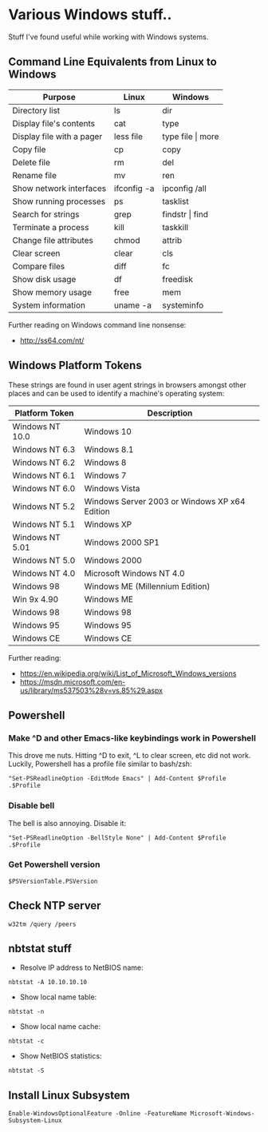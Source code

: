 # Various Windows stuff..

Stuff I've found useful while working with Windows systems.

## Command Line Equivalents from Linux to Windows

| Purpose      		          | Linux	      | Windows               |
| ------------------------- | ----------- | --------------------- |
| Directory list    	      | ls          | dir                   |
| Display file's contents   | cat         | type                  |
| Display file with a pager | less file   | type file &#124; more |
| Copy file    	      	    | cp 	        | copy                  |
| Delete file	              | rm          | del	                  |
| Rename file	              | mv          | ren	                  |
| Show network interfaces   | ifconfig -a | ipconfig /all         |
| Show running processes    | ps          | tasklist              |
| Search for strings        | grep        | findstr &#124; find   |
| Terminate a process       | kill        | taskkill              |
| Change file attributes    | chmod       | attrib                |
| Clear screen              | clear       | cls                   |
| Compare files             | diff        | fc                    |
| Show disk usage           | df          | freedisk              |
| Show memory usage         | free        | mem                   |
| System information        | uname -a    | systeminfo            |

Further reading on Windows command line nonsense:
- http://ss64.com/nt/

## Windows Platform Tokens

These strings are found in user agent strings in browsers amongst
other places and can be used to identify a machine's operating system:

| Platform Token  | Description                                   |
| --------------- | --------------------------------------------- |
| Windows NT 10.0 | Windows 10                                    |
| Windows NT 6.3  | Windows 8.1                                   |
| Windows NT 6.2  | Windows 8                                     |
| Windows NT 6.1  | Windows 7                                     |
| Windows NT 6.0  | Windows Vista                                 |
| Windows NT 5.2  | Windows Server 2003 or Windows XP x64 Edition |
| Windows NT 5.1  | Windows XP                                    |
| Windows NT 5.01 | Windows 2000 SP1                              |
| Windows NT 5.0  | Windows 2000                                  |
| Windows NT 4.0  | Microsoft Windows NT 4.0                      |
| Windows 98      | Windows ME (Millennium Edition)               |
| Win 9x 4.90     | Windows ME                                    |
| Windows 98      | Windows 98                                    |
| Windows 95      | Windows 95                                    |
| Windows CE      | Windows CE                                    |

Further reading:

- https://en.wikipedia.org/wiki/List_of_Microsoft_Windows_versions
- https://msdn.microsoft.com/en-us/library/ms537503%28v=vs.85%29.aspx

## Powershell

### Make ^D and other Emacs-like keybindings work in Powershell

This drove me nuts. Hitting ^D to exit, ^L to clear screen, etc did not work. Luckily, Powershell has a profile file similar to bash/zsh:
```
"Set-PSReadlineOption -EditMode Emacs" | Add-Content $Profile
.$Profile
```

### Disable bell

The bell is also annoying. Disable it:
```
"Set-PSReadlineOption -BellStyle None" | Add-Content $Profile
.$Profile
```

### Get Powershell version
```
$PSVersionTable.PSVersion
```

## Check NTP server

```
w32tm /query /peers
```

## nbtstat stuff

- Resolve IP address to NetBIOS name:
```
nbtstat -A 10.10.10.10
```

- Show local name table:
```
nbtstat -n
```

- Show local name cache:
```
nbtstat -c
```

- Show NetBIOS statistics:
```
nbtstat -S
```

## Install Linux Subsystem
```
Enable-WindowsOptionalFeature -Online -FeatureName Microsoft-Windows-Subsystem-Linux
```
